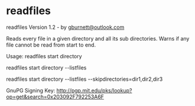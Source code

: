# readfiles
readfiles Version 1.2 - by gburnett@outlook.com

Reads every file in a given directory and all its sub directories.
Warns if any file cannot be read from start to end.

Usage:
readfiles start directory

readfiles start directory --listfiles

readfiles start directory --listfiles --skipdirectories=dir1,dir2,dir3


GnuPG Signing Key:
http://pgp.mit.edu/pks/lookup?op=get&search=0x203092F792253A6F
